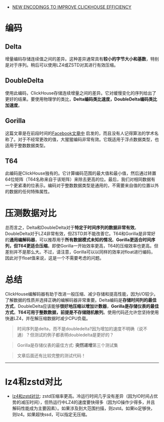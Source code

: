 - [NEW ENCODINGS TO IMPROVE CLICKHOUSE EFFICIENCY](https://altinity.com/blog/2019/7/new-encodings-to-improve-clickhouse)

# 编码

## Delta
增量编码存储连续值之间的差异。这种差异通常具有**较小的字节大小和基数**，特别是对于序列。稍后可以使用LZ4或ZSTD对其进行有效压缩。

## DoubleDelta
使用此编码，ClickHouse存储连续增量之间的差异。它对缓慢变化的序列给出了更好的结果。要使用物理学的类比，**Delta编码类比速度，DoubleDelta编码类比加速度**。

## Gorilla
这篇文章是在前段时间的[Facebook文章中](http://www.vldb.org/pvldb/vol8/p1816-teller.pdf) 启发的，而且没有人记得算法的学术名称了。对于不经常更改的值，大猩猩编码非常有效。它既适用于浮点数据类型，也适用于整数数据类型。

## T64

此编码是ClickHouse独有的。它计算编码范围的最大值和最小值，然后通过转置64位矩阵（T64名称来自于该矩阵）来除去更高的位。最后，我们对相同数据有一个更紧凑的位表示。编码对于整数数据类型是通用的，不需要来自值的位置以外的数据的任何特殊属性。

# 压测数据对比

总而言之，Delta和DoubleDelta对于**特定于时间序列的数据非常有效**。DoubleDelta对于LZ4非常有效，但ZSTD并不能改善它。T64和Gorilla是非常好的**通用编解码器**，可以推荐用于**所有数据模式未知的情况**。**Gorilla更适合时间序列，但T64更适合压缩**。即使Gorilla一开始效率更高，T64的压缩效率也更高。但差别并不是那么大。不过，请注意，Gorilla可以以同样的效率对float进行编码，因此对于float值来说，这是一个不需要考虑的问题。

# 总结
ClickHouse编解码器有助于改进一般压缩、减少存储和提高性能，因为I/O较少。了解数据的性质并选择正确的编解码器非常重要。Delta编码是**存储时间列的最佳方式**，DoubleDelta应该能够**很好地压缩以增加计数器**，**Gorilla是存储仪表的最佳方式**。**T64可用于整数数据，前提是不存储随机散列**。使用代码还允许您坚持使用快速LZ4，并在解压缩数据时减少CPU负载。

> 时间序列是delta，而不是doubledelta?因为增加的速度不明确（说不通）？但测试的例子都表明doubledelta是更好的？

> Gorilla是存储仪表的最佳方式: **突然递增**第三个测试集

> 文章后面还有比较完整的测试代码！

---
# lz4和zstd对比
- [lz4和zstd对比](https://altinity.com/blog/2017/11/21/compression-in-clickhouse): zstd压缩率更高。冷运行时间几乎没有差异（因为IO时间占优势的减压时间），但热运行中LZ4的速度要快得多（因为IO操作少得多，并且解码性能成为主要因素）。如果涉及到大范围扫描，则zstd。如果io足够快，则lz4。如果超快ssd，可以指定无压缩。
